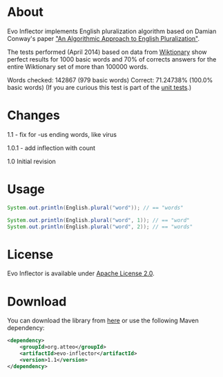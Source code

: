 About
=====

Evo Inflector implements English pluralization algorithm based on Damian Conway's paper ["An Algorithmic Approach to English Pluralization"](http://www.csse.monash.edu.au/~damian/papers/HTML/Plurals.html).

The tests performed (April 2014) based on data from [Wiktionary](http://dumps.wikimedia.org/enwiktionary/latest/) show perfect results for 1000 basic words and 70% of corrects answers for the entire Wiktionary set of more than 100000 words.

Words checked: 142867 (979 basic words)
Correct: 71.24738% (100.0% basic words)
(If you are curious this test is part of the [unit tests](https://github.com/atteo/evo-inflector/blob/master/src/test/java/org/atteo/evo/inflector/EnglishInflectorTest.java).)

Changes
=======

1.1
	- fix for -us ending words, like virus

1.0.1
	- add inflection with count

1.0 Initial revision

Usage
=====

```java
System.out.println(English.plural("word")); // == "words"

System.out.println(English.plural("word", 1)); // == "word"
System.out.println(English.plural("word", 2)); // == "words"
```

License
=======

Evo Inflector is available under [Apache License 2.0](https://www.apache.org/licenses/LICENSE-2.0).

Download
========

You can download the library from [here](http://search.maven.org/remotecontent?filepath=org/atteo/evo-inflector/1.1/evo-inflector-1.1.jar) or use the following Maven dependency:

```xml
<dependency>
    <groupId>org.atteo</groupId>
    <artifactId>evo-inflector</artifactId>
    <version>1.1</version>
</dependency>
```



